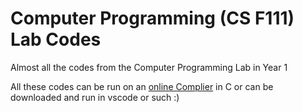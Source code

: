 # Computer Programming (CS F111) Lab Codes
Almost all the codes from the Computer Programming Lab in Year 1

All these codes can be run on an [online Complier](https://www.onlinegdb.com) in C or can be downloaded and run in vscode or such :)
